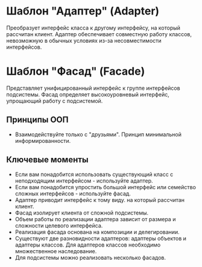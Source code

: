# Шаблон "Адаптер" (Adapter)

Преобразует интерфейс класса к другому интерфейсу, на который рассчитан клиент. Адаптер обеспечивает совместную работу классов, невозможную в обычных условиях из-за несовместимости интерфейсов.

# Шаблон "Фасад" (Facade)

Представляет унифицированный интерфейс к группе интерфейсов подсистемы. Фасад определяет высокоуровневый интерфейс, упрощающий работу с подсистемой.

## Принципы ООП

* Взаимодействуйте только с "друзьями". Принцип минимальной информированности.

## Ключевые моменты

* Если вам понадобится использовать существующий класс с неподходящим интерфейсом - используйте адаптер.
* Если вам понадобится упростить большой интерфейс или семейство сложных интерфейсов - используйте фасад.
* Адаптер приводит интерфейс к тому виду. на который рассчитан клиент.
* Фасад изолирует клиента от сложной подсистемы.
* Объем работы по реализации адаптера зависит от размера и сложности целевого интерфейса.
* Реализация фасада основана на композиции и делегировании.
* Существуют две разновидности адаптеров: адаптеры объектов и адаптеры классов. Для адаптеров классов необходимо множественное наследование.
* Для подсистемы можно реализовать несколько фасадов.